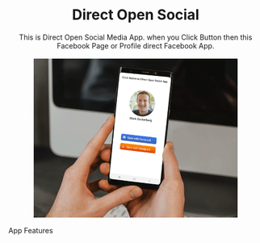 <p align="center">
  <a href="https://mdmazlan.github.io/Coming-Soon-Coundown-Page"></a>
  <h1 align="center">Direct Open Social</h1>
  <p align="center">This is Direct Open Social Media App. when you Click Button then this Facebook Page or Profile direct Facebook App.<br />
    <br />
    <img src="/screenshot.png" width="80%"/>
    <p align="left">App Features <br/>
  </p>
</p>
